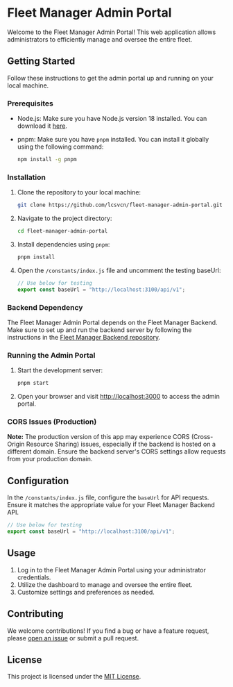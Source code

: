 # Fleet Manager Admin Portal

Welcome to the Fleet Manager Admin Portal! This web application allows administrators to efficiently manage and oversee the entire fleet.

## Getting Started

Follow these instructions to get the admin portal up and running on your local machine.

### Prerequisites

- Node.js: Make sure you have Node.js version 18 installed. You can download it [here](https://nodejs.org/).
- pnpm: Make sure you have `pnpm` installed. You can install it globally using the following command:

  ```bash
  npm install -g pnpm
  ```

### Installation

1. Clone the repository to your local machine:

   ```bash
   git clone https://github.com/lcsvcn/fleet-manager-admin-portal.git
   ```

2. Navigate to the project directory:

   ```bash
   cd fleet-manager-admin-portal
   ```

3. Install dependencies using `pnpm`:

   ```bash
   pnpm install
   ```

4. Open the `/constants/index.js` file and uncomment the testing baseUrl:

   ```javascript
   // Use below for testing
   export const baseUrl = "http://localhost:3100/api/v1";
   ```

### Backend Dependency

The Fleet Manager Admin Portal depends on the Fleet Manager Backend. Make sure to set up and run the backend server by following the instructions in the [Fleet Manager Backend repository](https://github.com/lcsvcn/fleet-manager-backend).

### Running the Admin Portal

1. Start the development server:

   ```bash
   pnpm start
   ```

2. Open your browser and visit [http://localhost:3000](http://localhost:3000) to access the admin portal.

### CORS Issues (Production)

**Note:** The production version of this app may experience CORS (Cross-Origin Resource Sharing) issues, especially if the backend is hosted on a different domain. Ensure the backend server's CORS settings allow requests from your production domain.

## Configuration

In the `/constants/index.js` file, configure the `baseUrl` for API requests. Ensure it matches the appropriate value for your Fleet Manager Backend API.

```javascript
// Use below for testing
export const baseUrl = "http://localhost:3100/api/v1";
```

## Usage

1. Log in to the Fleet Manager Admin Portal using your administrator credentials.
2. Utilize the dashboard to manage and oversee the entire fleet.
3. Customize settings and preferences as needed.

## Contributing

We welcome contributions! If you find a bug or have a feature request, please [open an issue](https://github.com/lcsvcn/fleet-manager-admin-portal/issues) or submit a pull request.

## License

This project is licensed under the [MIT License](LICENSE).
